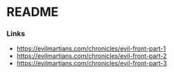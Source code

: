 # README

### Links

* https://evilmartians.com/chronicles/evil-front-part-1
* https://evilmartians.com/chronicles/evil-front-part-2
* https://evilmartians.com/chronicles/evil-front-part-3
